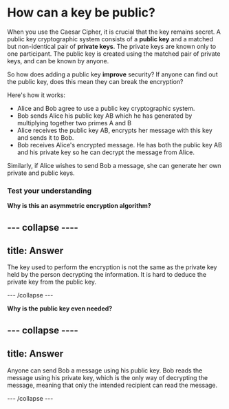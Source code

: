 # How can a key be public?

When you use the Caesar Cipher, it is crucial that the key remains secret. A public key cryptographic system consists of a **public key** and a matched but non-identical pair of **private keys**. The private keys are known only to one participant. The public key is created using the matched pair of private keys, and can be known by anyone.

So how does adding a public key __improve__ security? If anyone can find out the public key, does this mean they can break the encryption?

Here's how it works:

- Alice and Bob agree to use a public key cryptographic system.
- Bob sends Alice his public key AB which he has generated by multiplying together two primes A and B
- Alice receives the public key AB, encrypts her message with this key and sends it to Bob.
- Bob receives Alice's encrypted message. He has both the public key AB and his private key so he can decrypt the message from Alice.

Similarly, if Alice wishes to send Bob a message, she can generate her own private and public keys.

### Test your understanding

**Why is this an asymmetric encryption algorithm?**


--- collapse ----
---
title: Answer
---

The key used to perform the encryption is not the same as the private key held by the person decrypting the information. It is hard to deduce the private key from the public key.

--- /collapse ---

**Why is the public key even needed?**


--- collapse ----
---
title: Answer
---
Anyone can send Bob a message using his public key. Bob reads the message using his private key, which is the only way of decrypting the message, meaning that only the intended recipient can read the message.

--- /collapse ---
